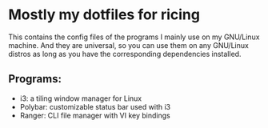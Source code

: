 # Mostly my dotfiles for ricing

This contains the config files of the programs I mainly use on my GNU/Linux machine. And they are universal, so you can use them on any GNU/Linux distros as long as you have the corresponding dependencies installed.

## Programs:

* i3:    	a tiling window manager for Linux
* Polybar:	customizable status bar used with i3 
* Ranger: 	CLI file manager with VI key bindings

